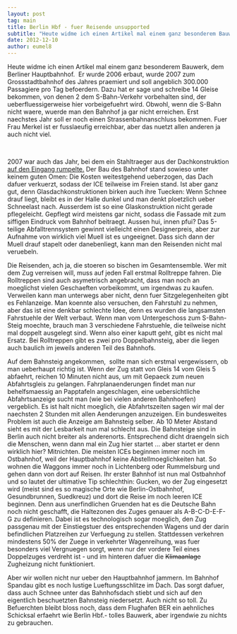 ```yaml
---
layout: post
tag: main
title: Berlin Hbf - fuer Reisende unsupported
subtitle: "Heute widme ich einen Artikel mal einem ganz besonderem Bauwerk, dem Berliner Hauptbahnhof.  Er wurde 2006 erbaut, wurde 2007 zum Grossstadtbahnhof des Jahres praemiert und soll angeblich 300.000 Passagiere pro Tag befoerdern. Dazu hat er sage und schre&hellip;"
date: 2012-12-10
author: eumel8
---
```


<p>Heute widme ich einen Artikel mal einem ganz besonderem Bauwerk, dem Berliner Hauptbahnhof.  Er wurde 2006 erbaut, wurde 2007 zum Grossstadtbahnhof des Jahres praemiert und soll angeblich 300.000 Passagiere pro Tag befoerdern. Dazu hat er sage und schreibe 14 Gleise bekommen, von denen 2 dem S-Bahn-Verkehr vorbehalten sind, der ueberfluessigerweise hier vorbeigefuehrt wird. Obwohl, wenn die S-Bahn nicht waere, wuerde man den Bahnhof ja gar nicht erreichen. Erst naechstes Jahr soll er noch einen Strassenbahnanschluss bekommen. Fuer Frau Merkel ist er fusslaeufig erreichbar, aber das nuetzt allen anderen ja auch nicht viel.</p>
<br/>
<p>2007 war auch das Jahr, bei dem ein Stahltraeger aus der Dachkonstruktion<a href="http://www.spiegel.de/fotostrecke/berlin-hauptbahnhof-mehdorns-glaspalast-broeckelt-fotostrecke-18700.html" target="_blank"> auf den Eingang rumpelte.</a> Der Bau des Bahnhof stand sowieso unter keinem guten Omen: Die Kosten weitestgehend ueberzogen, das Dach dafuer verkuerzt, sodass der ICE teilweise im Freien stand. Ist aber ganz gut, denn Glasdachkonstruktionen birken auch ihre Tuecken: Wenn Schnee drauf liegt, bleibt es in der Halle dunkel und man denkt ploetzlich ueber Schneelast nach. Ausserdem ist so eine Glaskonstruktion nicht gerade pflegeleicht. Gepflegt wird meistens gar nicht, sodass die Fassade mit zum siffigen Eindruck vom Bahnhof beitraegt. Aussen hui, innen pfui? Das 5-teilige Abfalltrennsystem gewinnt vielleicht einen Designerpreis, aber zur Aufnahme von wirklich viel Muell ist es ungeeignet. Dass sich dann der Muell drauf stapelt oder danebenliegt, kann man den Reisenden nicht mal veruebeln.</p>
<p>Die Reisenden, ach ja, die stoeren so bischen im Gesamtensemble. Wer mit dem Zug verreisen will, muss auf jeden Fall erstmal Rolltreppe fahren. Die Rolltreppen sind auch asymetrisch angebracht, dass man noch an moeglichst vielen Geschaeften vorbeikommt, um irgendwas zu kaufen. Verweilen kann man unterwegs aber nicht, denn fuer Sitzgelegenheiten gibt es Fehlanzeige. Man koennte also versuchen, den Fahrstuhl zu nehmen, aber das ist eine denkbar schlechte Idee, denn es wurden die langsamsten Fahrstuehle der Welt verbaut. Wenn man vom Untergeschoss zum S-Bahn-Steig moechte, brauch man 3 verschiedene Fahrstuehle, die teilweise nicht mal doppelt ausgelegt sind. Wenn also einer kaputt geht, gibt es nicht mal Ersatz. Bei Rolltreppen gibt es zwei pro Doppelbahnsteig, aber die liegen auch baulich im jeweils anderen Teil des Bahnhofs.</p>
<p>Auf dem Bahnsteig angekommen,  sollte man sich erstmal vergewissern, ob man ueberhaupt richtig ist. Wenn der Zug statt von Gleis 14 vom Gleis 5 abfaehrt, reichen 10 Minuten nicht aus, um mit Gepaeck zum neuen Abfahrtsgleis zu gelangen. Fahrplanaenderungen findet man nur behelfsmaessig an Papptafeln angeschlagen, eine uebersichtliche Abfahrtsanzeige sucht man (wie bei vielen anderen Bahnhoefen) vergeblich. Es ist halt nicht moeglich, die Abfahrtszeiten sagen wir mal der naechsten 2 Stunden mit allen Aenderungen anzuzeigen. Ein bundesweites Problem ist auch die Anzeige am Bahnsteig selber. Ab 10 Meter Abstand sieht es mit der Lesbarkeit nun mal schlecht aus. Die Bahnsteige sind in Berlin auch nicht breiter als anderenorts. Entsprechend dicht draengeln sich die Menschen, wenn dann mal ein Zug hier startet ... aber startet er denn wirklich hier? Mitnichten. Die meisten ICEs beginnen immer noch im Ostbahnhof, weil der Hauptbahnhof keine Abstellmoeglichkeiten hat. So wohnen die Waggons immer noch in Lichtenberg oder Rummelsburg und gehen dann von dort auf Reisen. Ihr erster Bahnhof ist nun mal Ostbahnhof und so lautet der ultimative Tip schlechthin: Gucken, wo der Zug eingesetzt wird (meist sind es so magische Orte wie Berlin-Ostbahnhof, Gesundbrunnen, Suedkreuz) und dort die Reise im noch leeren ICE beginnen. Denn aus unerfindlichen Gruenden hat es die Deutsche Bahn noch nicht geschafft, die Haltezonen des Zuges genauer als A-B-C-D-E-F-G zu definieren. Dabei ist es technologisch sogar moeglich, den Zug passgenau mit der Einstiegstuer des entsprechenden Wagens und der darin befindlichen Platzreihen zur Verfuegung zu stellen. Stattdessen verkehren mindestens 50% der Zuege in verkehrter Wagenreihung, was fuer besonders viel Vergnuegen sorgt, wenn nur der vordere Teil eines Doppelzuges verdreht ist - und im hinteren dafuer die <del>Klimaanlage</del> Zugheizung nicht funktioniert.</p>
<p>Aber wir wollen nicht nur ueber den Hauptbahnhof jammern. Im Bahnhof Spandau gibt es noch lustige Lueftungsschlitze im Dach. Das sorgt dafuer, dass auch Schnee unter das Bahnhofsdach stiebt und sich auf den eigentlich beschuetzten Bahnsteig niedersetzt. Auch nicht so toll. Zu Befuerchten bleibt bloss noch, dass dem Flughafen BER ein aehnliches Schicksal erfaehrt wie Berlin Hbf.- tolles Bauwerk, aber irgendwie zu nichts zu gebrauchen.</p>
